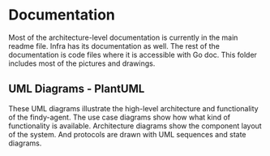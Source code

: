 # Documentation

Most of the architecture-level documentation is currently in the main readme
file. Infra has its documentation as well. The rest of the documentation is code
files where it is accessible with Go doc. This folder includes most of the
pictures and drawings.

## UML Diagrams - PlantUML

These UML diagrams illustrate the high-level architecture and functionality of
the findy-agent. The use case diagrams show how what kind of functionality is
available. Architecture diagrams show the component layout of the system. And
protocols are drawn with UML sequences and state diagrams.
